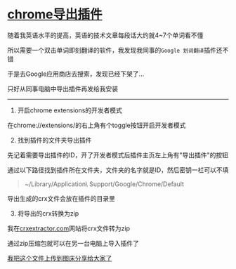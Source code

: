 # [chrome导出插件](/2020/04/chrome_export_extension.md)

随着我英语水平的提高，英语的技术文章每段话大约就4~7个单词看不懂

所以需要一个双击单词即刻翻译的软件，我发现我同事的`Google 划词翻译`插件还不错

于是去Google应用商店去搜索，发现已经下架了...

只好从同事电脑中导出插件再发给我安装

---

1. 开启chrome extensions的开发者模式

在chrome://extensions/的右上角有个toggle按钮开启开发者模式

2. 找到插件的文件夹导出插件

先记着需要导出插件的ID，开了开发者模式后插件主页左上角有"导出插件"的按钮

通过以下路径找到插件所在文件夹，文件夹的名字就是ID，然后密钥一栏可以不填

> ~/Library/Application\ Support/Google/Chrome/Default

导出生成的crx文件会放在插件的目录里

3. 将导出的crx转换为zip

我在[crxextractor.com](http://crxextractor.com/)网站将crx文件转为zip

通过zip压缩包就可以在另一台电脑上导入插件了

[我把这个文件上传到图床分享给大家了](https://showmethemoney.hnengdata.com/apk/Google划词翻译插件.zip)
